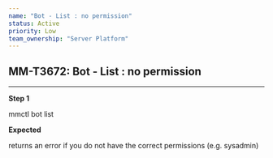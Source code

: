 ```yaml
---
name: "Bot - List : no permission"
status: Active
priority: Low
team_ownership: "Server Platform"
---
```


## MM-T3672: Bot - List : no permission

---

**Step 1**

mmctl bot list

**Expected**

returns an error if you do not have the correct permissions (e.g. sysadmin)
